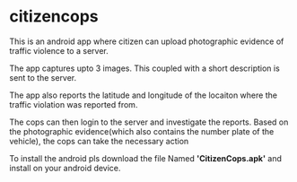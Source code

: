 # citizencops

This is an android app where citizen can upload photographic evidence of traffic violence to a server.

The app captures upto 3 images. This coupled with a short description is sent to the server.

The app also reports the latitude and longitude of the locaiton where the traffic violation was reported from.

The cops can then login to the server and investigate the reports. Based on the photographic evidence(which also contains the number plate of the vehicle), the cops can take the necessary action

To install the android pls download the file Named <b>'CitizenCops.apk'</b> and install on your android device.

